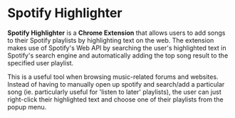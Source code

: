 # Spotify Highlighter


**Spotify Highlighter** is a **Chrome Extension** that allows users to add songs to their Spotify playlists by highlighting text on the web. The extension makes use of Spotify's Web API by searching the user's highlighted text in Spotify's search engine and automatically adding the top song result to the specified user playlist.

This is a useful tool when browsing music-related forums and websites. Instead of having to manually open up spotify and search/add a particular song (ie. particularly useful for 'listen to later' playlists), the user can just right-click their highlighted text and choose one of their playlists from the popup menu. 

